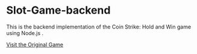 # Slot-Game-backend

This is the backend implementation of the Coin Strike: Hold and Win game using Node.js .

[Visit the Original Game](https://playson.com/games/run/coin-strike-hold-and-win#)




